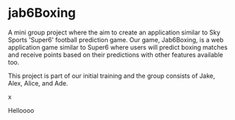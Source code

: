 # jab6Boxing
A mini group project where the aim to create an application similar to Sky Sports 'Super6' football prediction game.
Our game, Jab6Boxing, is  a web application game similar to Super6 where users will predict boxing matches and receive points based on their predictions with other features available too.

This project is part of our initial training and the group consists of Jake, Alex, Alice, and Ade.

x



Helloooo

